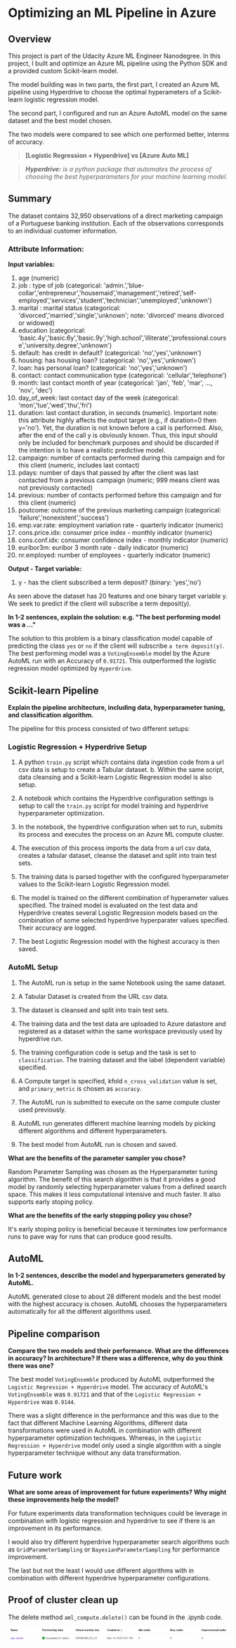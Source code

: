 # Optimizing an ML Pipeline in Azure

## Overview
This project is part of the Udacity Azure ML Engineer Nanodegree.
In this project, I built and optimize an Azure ML pipeline using the Python SDK and a provided custom Scikit-learn model.

The model building was in two parts, the first part, I created an Azure ML pipeline using Hyperdrive to choose the optimal hyperameters of a Scikit-learn logistic regression model.

The second part, I configured and run an Azure AutoML model on the same dataset and the best model chosen.

The two models were compared to see which one performed better, interms of accuracy.

>**[Logistic Regression + Hyperdrive] vs [Azure Auto ML]**

>****Hyperdrive:*** is a python package that automates the process of choosing the best hyperparameters for your machine learning model.*


## Summary
The dataset contains 32,950 observations of a direct marketing campaign of a Portuguese banking institution. Each of the observations corresponds to an individual customer information.

### Attribute Information:

**Input variables:**
1. age (numeric)
1. job : type of job (categorical: 'admin.','blue-collar','entrepreneur','housemaid','management','retired','self-employed','services','student','technician','unemployed','unknown')
1. marital : marital status (categorical: 'divorced','married','single','unknown'; note: 'divorced' means divorced or widowed)
1. education (categorical: 'basic.4y','basic.6y','basic.9y','high.school','illiterate','professional.course','university.degree','unknown')
1. default: has credit in default? (categorical: 'no','yes','unknown')
1. housing: has housing loan? (categorical: 'no','yes','unknown')
1. loan: has personal loan? (categorical: 'no','yes','unknown')
1. contact: contact communication type (categorical: 'cellular','telephone')
1. month: last contact month of year (categorical: 'jan', 'feb', 'mar', ..., 'nov', 'dec')
1. day_of_week: last contact day of the week (categorical: 'mon','tue','wed','thu','fri')
1. duration: last contact duration, in seconds (numeric). Important note: this attribute highly affects the output target (e.g., if duration=0 then y='no'). Yet, the duration is not known before a call is performed. Also, after the end of the call y is obviously known. Thus, this input should only be included for benchmark purposes and should be discarded if the intention is to have a realistic predictive model.
1. campaign: number of contacts performed during this campaign and for this client (numeric, includes last contact)
1. pdays: number of days that passed by after the client was last contacted from a previous campaign (numeric; 999 means client was not previously contacted)
1. previous: number of contacts performed before this campaign and for this client (numeric)
1. poutcome: outcome of the previous marketing campaign (categorical: 'failure','nonexistent','success')
1. emp.var.rate: employment variation rate - quarterly indicator (numeric)
1. cons.price.idx: consumer price index - monthly indicator (numeric)
1. cons.conf.idx: consumer confidence index - monthly indicator (numeric)
1. euribor3m: euribor 3 month rate - daily indicator (numeric)
1. nr.employed: number of employees - quarterly indicator (numeric)

**Output - Target variable:**
1. y - has the client subscribed a term deposit? (binary: 'yes','no')

As seen above the dataset has 20 features and one binary target variable y. We seek to predict if the client will subscribe a term deposit(y).

**In 1-2 sentences, explain the solution: e.g. "The best performing model was a ..."**

The solution to this problem is a binary classification model capable of predicting the class `yes` or `no` if the client will subscribe `a term deposit(y)`. The best performing model was a `VotingEnsemble` model by the Azure AutoML run with an Accuracy of `0.91721`. This outperformed the logistic regression model optimized by `Hyperdrive`.


## Scikit-learn Pipeline
**Explain the pipeline architecture, including data, hyperparameter tuning, and classification algorithm.**

The pipeline for this process consisted of two different setups:

### Logistic Regression + Hyperdrive Setup

1. A python `train.py` script which contains data ingestion code from a url csv data is setup to create a Tabular dataset.
b. Within the same script, data cleansing and a Scikit-learn Logistic Regression model is also setup.

1. A notebook which contains the Hyperdrive configuration settings is setup to call the `train.py` script for model training and hyperdrive hyperparameter optimization.

1. In the notebook, the hyperdrive configuration when set to run, submits its process and executes the process on an Azure ML compute cluster. 

1. The execution of this process imports the data from a url csv data, creates a tabular dataset, cleanse the dataset and split into train test sets.

1. The training data is parsed together with the configured hyperparameter values to the Scikit-learn Logistic Regression model.  

1. The model is trained on the different combination of hyperameter values specified. The trained model is evaluated on the test data and Hyperdrive creates several Logistic Regression models based on the combination of some selected hyperdrive hyperparater values specified. Their accuracy are logged.

1. The best Logistic Regression model with the highest accuracy is then saved.


### AutoML Setup
1. The AutoML run is setup in the same Notebook using the same dataset.

1. A Tabular Dataset is created from the URL csv data.

1. The dataset is cleansed and split into train test sets.

1. The training data and the test data are uploaded to Azure datastore and registered as a dataset within the same workspace previously used by hyperdrive run.

1. The training configuration code is setup and the task is set to `classification`. The training dataset and the label (dependent variable) specified.

1. A Compute target is specified, kfold `n_cross_validation` value is set, and `primary_metric` is chosen as `accuracy`.
1. The AutoML run is submitted to execute on the same compute cluster used previously.

1. AutoML run generates different machine learning models by picking different algorithms and different hyperparameters.

1. The best model from AutoML run is chosen and saved.

**What are the benefits of the parameter sampler you chose?**

Random Parameter Sampling was chosen as the Hyperparameter tuning algorithm. The benefit of this search algorithm is that it provides a good model by randomly selecting hyperparameter values from a defined search space. This makes it less computational intensive and much faster. It also supports early stoping policy.

**What are the benefits of the early stopping policy you chose?**

It's early stoping policy is beneficial because it terminates low performance runs to pave way for runs that can produce good results.

## AutoML
**In 1-2 sentences, describe the model and hyperparameters generated by AutoML.**

AutoML generated close to about 28 different models and the best model with the highest accuracy is chosen. AutoML chooses the hyperparameters automatically for all the different algorithms used.

## Pipeline comparison
**Compare the two models and their performance. What are the differences in accuracy? In architecture? If there was a difference, why do you think there was one?**

The best model `VotingEnsemble` produced by AutoML outperformed the `Logistic Regression + Hyperdrive` model. The accuracy of AutoML's `VotingEnsemble` was `0.91721` and that of the `Logistic Regression + Hyperdrive` was `0.9144`. 

There was a slight difference in the performance and this was due to the fact that different Machine Learning Algorithms, different data transformations were used in AutoML in combination with different hyperparameter optimization techniques. Whereas, in the `Logistic Regression + Hyperdrive` model only used a single algorithm with a single hyperparameter technique without any data transformation.

## Future work
**What are some areas of improvement for future experiments? Why might these improvements help the model?**

For future experiments data transformation techniques could be leverage in combination with logistic regression and hyperdrive to see if there is an improvement in its performance.

I would also try different hyperdrive hyperparameter search algorithms such as `GridParameterSampling` or `BayesianParameterSampling` for performance improvement.

The last but not the least I would use different algorithms with in combination with different hyperdrive hyperparameter configurations.


## Proof of cluster clean up
The delete method `aml_compute.delete()` can be found in the .ipynb code.

![Cluster Image](images/Selection_006.png)